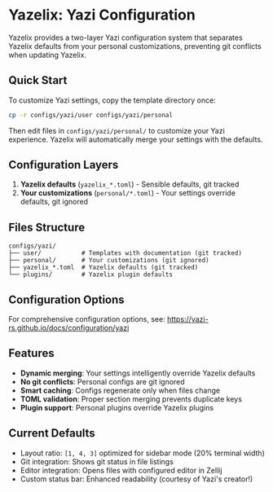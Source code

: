 # Yazelix: Yazi Configuration

Yazelix provides a two-layer Yazi configuration system that separates Yazelix defaults from your personal customizations, preventing git conflicts when updating Yazelix.

## Quick Start

To customize Yazi settings, copy the template directory once:

```bash
cp -r configs/yazi/user configs/yazi/personal
```

Then edit files in `configs/yazi/personal/` to customize your Yazi experience. Yazelix will automatically merge your settings with the defaults.

## Configuration Layers

1. **Yazelix defaults** (`yazelix_*.toml`) - Sensible defaults, git tracked
2. **Your customizations** (`personal/*.toml`) - Your settings override defaults, git ignored

## Files Structure

```
configs/yazi/
├── user/           # Templates with documentation (git tracked)
├── personal/       # Your customizations (git ignored)
├── yazelix_*.toml  # Yazelix defaults (git tracked)
└── plugins/        # Yazelix plugin defaults
```

## Configuration Options

For comprehensive configuration options, see: https://yazi-rs.github.io/docs/configuration/yazi

## Features

- **Dynamic merging**: Your settings intelligently override Yazelix defaults
- **No git conflicts**: Personal configs are git ignored  
- **Smart caching**: Configs regenerate only when files change
- **TOML validation**: Proper section merging prevents duplicate keys
- **Plugin support**: Personal plugins override Yazelix plugins

## Current Defaults

- Layout ratio: `[1, 4, 3]` optimized for sidebar mode (20% terminal width)
- Git integration: Shows git status in file listings
- Editor integration: Opens files with configured editor in Zellij
- Custom status bar: Enhanced readability (courtesy of Yazi's creator!)
